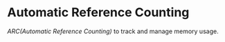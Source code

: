 # Automatic Reference Counting

_ARC(Automatic Reference Counting)_ to track and manage memory usage.
